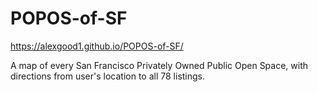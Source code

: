 # POPOS-of-SF

https://alexgood1.github.io/POPOS-of-SF/

A map of every San Francisco Privately Owned Public Open Space, with directions from user's location to all 78 listings.
